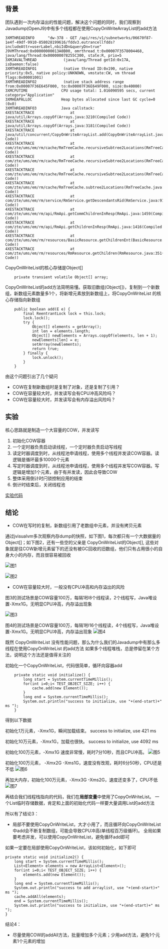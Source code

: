 
## 背景

团队遇到一次内存溢出的性能问题，解决这个问题的同时，我们观察到Javadump(OpenJ9)中有多个线程都在使用CopyOnWriteArrayList的add方法

    3XMTHREADINFO      "dw-378 - GET /api/res/v1/subnetworks/06670f87-1e4f-49df-9910-858028199616/fddv3.eutrancellfdds?includeAttr=userLabel,nbiIdDn&queryDn=true" J9VMThread:0x00000000013A0B00, omrthread_t:0x00007F3578004468, java/lang/Thread:0x000000078255C300, state:R, prio=5
    3XMJAVALTHREAD            (java/lang/Thread getId:0x17A, isDaemon:false)
    3XMTHREADINFO1            (native thread ID:0x190, native priority:0x5, native policy:UNKNOWN, vmstate:CW, vm thread flags:0x00001001)
    3XMTHREADINFO2            (native stack address range from:0x00007F36E645F000, to:0x00007F36E649F000, size:0x40000)
    3XMCPUTIME               CPU usage total: 1.016090595 secs, current category="Application"
    3XMHEAPALLOC             Heap bytes allocated since last GC cycle=0 (0x0)
    3XMTHREADINFO3           Java callstack:
    4XESTACKTRACE                at java/util/Arrays.copyOf(Arrays.java:3210(Compiled Code))
    4XESTACKTRACE                at java/util/Arrays.copyOf(Arrays.java:3181(Compiled Code))
    4XESTACKTRACE                at java/util/concurrent/CopyOnWriteArrayList.add(CopyOnWriteArrayList.java:440(Compiled Code))
    4XESTACKTRACE                at com/zte/ums/em/rm/cache/RmTreeCache.recursiveSubtree2Locations(RmTreeCache.java:453(Compiled Code))
    4XESTACKTRACE                at com/zte/ums/em/rm/cache/RmTreeCache.recursiveSubtree2Locations(RmTreeCache.java:454(Compiled Code))
    4XESTACKTRACE                at com/zte/ums/em/rm/cache/RmTreeCache.recursiveSubtree2Locations(RmTreeCache.java:454(Compiled Code))
    4XESTACKTRACE                at com/zte/ums/em/rm/cache/RmTreeCache.subtree2Locations(RmTreeCache.java:366(Compiled Code))
    4XESTACKTRACE                at com/zte/ums/em/rm/service/RmService.getDescendantsRid(RmService.java:914(Compiled Code))
    4XESTACKTRACE                at com/zte/ums/em/rm/api/RmApi.getCommChildrenInResp(RmApi.java:1459(Compiled Code))
    4XESTACKTRACE                at com/zte/ums/em/rm/api/RmApi.getChildrenInResp(RmApi.java:1416(Compiled Code))
    4XESTACKTRACE                at com/zte/ums/em/rm/resources/BasicResource.getChildrenEnt(BasicResource.java:298(Compiled Code))
    4XESTACKTRACE                at com/zte/ums/em/rm/resources/RmResource.getChildren(RmResource.java:351(Compiled Code))

CopyOnWriteList的核心存储是Object[]

        private transient volatile Object[] array;    

CopyOnWriteList的add方法简明易懂。获取旧数组(Object[])，复制到一个新数组，新数组元素数量多1个，将新增元素放到新数组上，将CopyOnWriteList
的核心存储指向新数组

        public boolean add(E e) {
            final ReentrantLock lock = this.lock;
            lock.lock();
            try {
                Object[] elements = getArray();
                int len = elements.length;
                Object[] newElements = Arrays.copyOf(elements, len + 1);
                newElements[len] = e;
                setArray(newElements);
                return true;
            } finally {
                lock.unlock();
            }
        }
        
由这个问题引出了几个疑问
* COW在复制新数组时是复制了对象，还是复制了引用？
* COW在容量较大时，并发读写会有CPU冲高风险吗？
* COW在容量较大时，并发读写会有内存溢出风险吗？

## 实验

核心思路就是制造一个大容量的COW，并发读写
 1. 初始化COW容器
 2. 一个定时器负责启动读线程，一个定时器负责启动写线程
 3. 读定时器调度到时，从线程池申请线程，使用多个线程并发读COW容器。读逻辑是循环最多10000个元素
 4. 写定时器调度到时，从线程池申请线程，使用多个线程并发写COW容器。写逻辑是增加1个元素，由于有并发读，因此会导致COW
 5. 整体采用倒计时闩锁控制应用的结束
 6. 倒计时结束后，关闭线程池
 
 [实验代码](https://github.com/wenger66/java-lab/tree/master/cow)
 
 ## 结论
 
 * COW在写时的复制，新数组引用了老数组中元素，并没有拷贝元素
 
 通过jvisualvm多次观察内存dump的快照，如下图1，每次都只有一个大数据量的Object[]；如下图2，还有一些空的父亲是
 CopyOnWriteList的Object[], 这些对象就是往COW新增元素留下的还没有被GC回收的旧数组，他们只有占用很小的自身大小的内存，而且很容易被回收

![图1](./1.png)


![图2](./2.png) 

* COW在容量较大时，一般没有CPU冲高和内存溢出的风险

图3的测试场景是COW容量100万，每隔1秒8个线程读，2个线程写，Java堆设置-Xmx1G。无明显CPU冲高，内存溢出现象

![图3](./3.png)

图4的测试场景是COW容量100万，每隔1秒16个线程读，4个线程写，Java堆设置-Xmx1G。无明显CPU冲高，内存溢出现象
![图4](./4.png)

既然 CopyOnWriteList 没有性能问题，那么为什么我们的Javadump中有那么多线程在使用CopyOnWriteList 的add方法
如果多个线程堆栈，总是停留在某个方法，说明这个方法还是值得关注的

初始化一个CopyOnWriteList，代码很简单，循环向容器add

        private static void initialize() {
            long start = System.currentTimeMillis();
            for(int i=0;i< TEST_OBJECT_SIZE; i++) {
                cache.add(new Element());
            }
            long end = System.currentTimeMillis();
            System.out.println("success to initialize, use "+(end-start)+" ms ");
        }
        
得到以下数据

初始化1万元素，-Xmx1G，瞬间加载结束。
success to initialize, use 421 ms

初始化10万元素，-Xmx1G，加载也很快。
success to initialize, use 4092 ms

初始化100万元素，-Xmx1G 速度非常慢，耗时7分10秒，而且CPU冲高。
![图5](./5.png)

初始化100万元素， -Xmx2G -Xms1G，速度没有改观，耗时6分50秒，CPU还是不低
![图6](./6.png)

再加大内存，初始化100万元素，-Xmx3G -Xms2G，速度还变多了，CPU不低
![图7](./7.png)

再结合我们线程栈指向的代码，我们在**局部变量**中使用了CopyOnWriteList。
一个List临时存储数据，肯定和上面的初始化代码一样要大量调用List的add方法

所以有了结论3：
* 局部不要使用CopyOnWriteList，大才小用了，而且循环向CopyOnWriteList中add会不断复制数组，可能会导致CPU冲高(单线程百万级循环)。
全局如果要考虑并发，可以使用CopyOnWriteList，避免循环add即可

如果一定要在局部使用CopyOnWriteList，该如何初始化，如下即可
    
    private static void initialize2() {
        long start = System.currentTimeMillis();
        List<Element> elements = new ArrayList<Element>();
        for(int i=0;i< TEST_OBJECT_SIZE; i++) {
            elements.add(new Element());
        }
        long end = System.currentTimeMillis();
        System.out.println("success to add arraylist, use "+(end-start)+" ms ");
        cache.addAll(elements);
        end = System.currentTimeMillis();
        System.out.println("success to initialize, use "+(end-start)+" ms ");
    }
    
结论4：
* 尽量使用COW的addAll方法，批量增加多个元素；少用add方法，避免1个元素1个元素的增加




